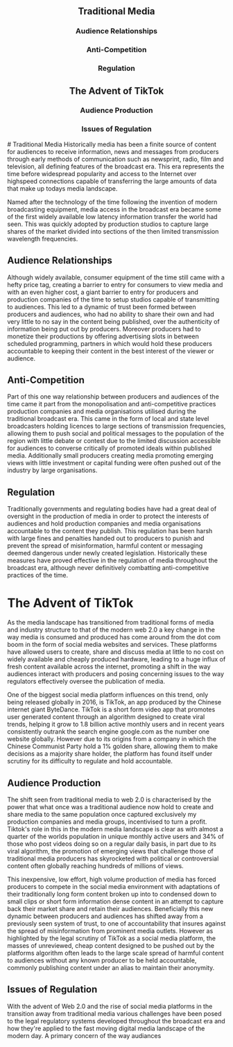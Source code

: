 <div style="display: flex; flex-direction: row;">
<div style="text-align: center; margin-left: auto; margin-right: auto;">
	<h2>Traditional Media</h2>
	<h3>Audience Relationships</h3>
	<h3>Anti-Competition</h3>
	<h3>Regulation</h3>
	<h2>The Advent of TikTok</h2>
	<h3>Audience Production</h3>
	<h3>Issues of Regulation</h3>
</div>
</div>
# Traditional Media
Historically media has been a finite source of content for audiences to receive information, news and messages from producers through early methods of communication such as newsprint, radio, film and television, all defining features of the broadcast era. This era represents the time before widespread popularity and access to the Internet over highspeed connections capable of transferring the large amounts of data that make up todays media landscape. 

Named after the technology of the time following the invention of modern broadcasting equipment, media access in the broadcast era became some of the first widely available low latency information transfer the world had seen. This was quickly adopted by production studios to capture large shares of the market divided into sections of the then limited transmission wavelength frequencies.
## Audience Relationships
Although widely available, consumer equipment of the time still came with a hefty price tag, creating a barrier to entry for consumers to view media and with an even higher cost,  a giant barrier to entry for producers and production companies of the time to setup studios capable of transmitting to audiences. This led to a dynamic of trust been formed between producers and audiences, who had no ability to share their own and had very little to no say in the content being published, over the authenticity of information being put out by producers. Moreover producers had to monetize their productions by offering advertising slots in between scheduled programming, partners in which would hold these producers accountable to keeping their content in the best interest of the viewer or audience. 
## Anti-Competition
Part of this one way relationship between producers and audiences of the time came it part from the monopolisation and anti-competitive practices production companies and media organisations utilised during the traditional broadcast era. This came in the form of local and state level broadcasters holding licences to large sections of transmission frequencies, allowing them to push social and political messages to the population of the region with little debate or contest due to the limited discussion accessible for audiences to converse critically of promoted ideals within published media. Additionally small producers creating media promoting emerging views with little investment or capital funding were often pushed out of the industry by large organisations.
## Regulation
Traditionally governments and regulating bodies have had a great deal of oversight in the production of media in order to protect the interests of audiences and hold production companies and media organisations accountable to the content they publish. This regulation has been harsh with large fines and penalties handed out to producers to punish and prevent the spread of misinformation, harmful content or messaging deemed dangerous under newly created legislation. Historically these measures have proved effective in the regulation of media throughout the broadcast era, although never definitively combatting anti-competitive practices of the time.
# The Advent of TikTok
As the media landscape has transitioned from traditional forms of media and industry structure to that of the modern web 2.0 a key change in the way media is consumed and produced has come around from the dot com boom in the form of social media websites and services. These platforms have allowed users to create, share and discuss media at little to no cost on widely available and cheaply produced hardware, leading to a huge influx of fresh content available across the internet, promoting a shift in the way audiences interact with producers and posing concerning issues to the way regulators effectively oversee the publication of media.

One of the biggest social media platform influences on this trend, only being released globally in 2016, is TikTok, an app produced by the Chinese internet giant ByteDance. TikTok is a short form video app that promotes user generated content through an algorithm designed to create viral trends, helping it grow to 1.8 billion active monthly users and in recent years consistently outrank the search engine google.com as the number one website globally. However due to its origins from a company in which the Chinese Communist Party hold a 1% golden share, allowing them to make decisions as a majority share holder, the platform has found itself under scrutiny for its difficulty to regulate and hold accountable.
## Audience Production
The shift seen from traditional media to web 2.0 is characterised by the power that what once was a traditional audience now hold to create and share media to the same population once captured exclusively my production companies and media groups, incentivised to turn a profit. Tiktok's role in this in the modern media landscape is clear as with almost a quarter of the worlds population in unique monthly active users and 34% of those who post videos doing so on a regular daily basis, in part due to its viral algorithm, the promotion of emerging views that challenge those of traditional media producers has skyrocketed with political or controversial content often globally reaching hundreds of millions of views.

This inexpensive, low effort, high volume production of media has forced producers to compete in the social media environment with adaptations of their traditionally long form content broken up into to condensed down to small clips or short form information dense content in an attempt to capture back their market share and retain their audiences. Beneficially this new dynamic between producers and audiences has shifted away from a previously seen system of trust, to one of accountability that insures against the spread of misinformation from prominent media outlets. However as highlighted by the legal scrutiny of TikTok as a social media platform, the masses of unreviewed, cheap content designed to be pushed out by the platforms algorithm often leads to the large scale spread of harmful content to audiences without any known producer to be held accountable, commonly publishing content under an alias to maintain their anonymity.
## Issues of Regulation
With the advent of Web 2.0 and the rise of social media platforms in the transition away from traditional media various challenges have been posed to the legal regulatory systems developed throughout the broadcast era and how they're applied to the fast moving digital media landscape of the modern day. A primary concern of the way audiances